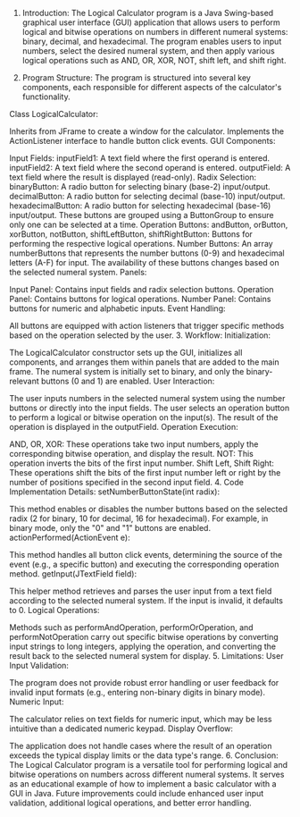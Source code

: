 1. Introduction:
The Logical Calculator program is a Java Swing-based graphical user interface (GUI) application that allows users to perform logical and bitwise operations on numbers in different numeral systems: binary, decimal, and hexadecimal. The program enables users to input numbers, select the desired numeral system, and then apply various logical operations such as AND, OR, XOR, NOT, shift left, and shift right.

2. Program Structure:
The program is structured into several key components, each responsible for different aspects of the calculator's functionality.

Class LogicalCalculator:

Inherits from JFrame to create a window for the calculator.
Implements the ActionListener interface to handle button click events.
GUI Components:

Input Fields:
inputField1: A text field where the first operand is entered.
inputField2: A text field where the second operand is entered.
outputField: A text field where the result is displayed (read-only).
Radix Selection:
binaryButton: A radio button for selecting binary (base-2) input/output.
decimalButton: A radio button for selecting decimal (base-10) input/output.
hexadecimalButton: A radio button for selecting hexadecimal (base-16) input/output.
These buttons are grouped using a ButtonGroup to ensure only one can be selected at a time.
Operation Buttons:
andButton, orButton, xorButton, notButton, shiftLeftButton, shiftRightButton: Buttons for performing the respective logical operations.
Number Buttons:
An array numberButtons that represents the number buttons (0-9) and hexadecimal letters (A-F) for input. The availability of these buttons changes based on the selected numeral system.
Panels:

Input Panel: Contains input fields and radix selection buttons.
Operation Panel: Contains buttons for logical operations.
Number Panel: Contains buttons for numeric and alphabetic inputs.
Event Handling:

All buttons are equipped with action listeners that trigger specific methods based on the operation selected by the user.
3. Workflow:
Initialization:

The LogicalCalculator constructor sets up the GUI, initializes all components, and arranges them within panels that are added to the main frame.
The numeral system is initially set to binary, and only the binary-relevant buttons (0 and 1) are enabled.
User Interaction:

The user inputs numbers in the selected numeral system using the number buttons or directly into the input fields.
The user selects an operation button to perform a logical or bitwise operation on the input(s).
The result of the operation is displayed in the outputField.
Operation Execution:

AND, OR, XOR: These operations take two input numbers, apply the corresponding bitwise operation, and display the result.
NOT: This operation inverts the bits of the first input number.
Shift Left, Shift Right: These operations shift the bits of the first input number left or right by the number of positions specified in the second input field.
4. Code Implementation Details:
setNumberButtonState(int radix):

This method enables or disables the number buttons based on the selected radix (2 for binary, 10 for decimal, 16 for hexadecimal). For example, in binary mode, only the "0" and "1" buttons are enabled.
actionPerformed(ActionEvent e):

This method handles all button click events, determining the source of the event (e.g., a specific button) and executing the corresponding operation method.
getInput(JTextField field):

This helper method retrieves and parses the user input from a text field according to the selected numeral system. If the input is invalid, it defaults to 0.
Logical Operations:

Methods such as performAndOperation, performOrOperation, and performNotOperation carry out specific bitwise operations by converting input strings to long integers, applying the operation, and converting the result back to the selected numeral system for display.
5. Limitations:
User Input Validation:

The program does not provide robust error handling or user feedback for invalid input formats (e.g., entering non-binary digits in binary mode).
Numeric Input:

The calculator relies on text fields for numeric input, which may be less intuitive than a dedicated numeric keypad.
Display Overflow:

The application does not handle cases where the result of an operation exceeds the typical display limits or the data type's range.
6. Conclusion:
The Logical Calculator program is a versatile tool for performing logical and bitwise operations on numbers across different numeral systems. It serves as an educational example of how to implement a basic calculator with a GUI in Java. Future improvements could include enhanced user input validation, additional logical operations, and better error handling.
